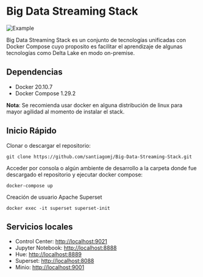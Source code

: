 # Big Data Streaming Stack

![Example](./docs/stak_bigdata_arq.svg)

Big Data Streaming Stack es un conjunto de tecnologías unificadas con Docker Compose cuyo
proposito es facilitar el aprendizaje de algunas tecnologías como Delta Lake en modo on-premise.

## Dependencias
- Docker 20.10.7
- Docker Compose 1.29.2   

**Nota**: Se recomienda usar docker en alguna distribución de linux para mayor agilidad al momento
de instalar el stack.

## Inicio Rápido

Clonar o descargar el repositorio:

`git clone https://github.com/santiagomj/Big-Data-Streaming-Stack.git`

Acceder por consola o algún ambiente de desarrollo a la carpeta donde fue descargado 
el repositorio y ejecutar docker compose:

`docker-compose up`

Creación de usuario Apache Superset

`docker exec -it superset superset-init`

## Servicios locales

- Control Center: <http://localhost:9021>
- Jupyter Notebook: <http://localhost:8888>
- Hue: <http://localhost:8889>
- Superset: <http://localhost:8088>
- Minio: <http://localhost:9001>